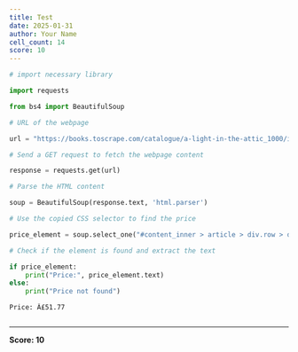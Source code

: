 ```yaml
---
title: Test
date: 2025-01-31
author: Your Name
cell_count: 14
score: 10
---
```


```python
# import necessary library
```


```python
import requests
```


```python
from bs4 import BeautifulSoup
```


```python
# URL of the webpage
```


```python
url = "https://books.toscrape.com/catalogue/a-light-in-the-attic_1000/index.html"
```


```python
# Send a GET request to fetch the webpage content
```


```python
response = requests.get(url)
```


```python
# Parse the HTML content
```


```python
soup = BeautifulSoup(response.text, 'html.parser')
```


```python
# Use the copied CSS selector to find the price
```


```python
price_element = soup.select_one("#content_inner > article > div.row > div.col-sm-6.product_main > p.price_color")
```


```python
# Check if the element is found and extract the text
```


```python
if price_element:
    print("Price:", price_element.text)
else:
    print("Price not found")
```

    Price: Â£51.77



```python

```


---
**Score: 10**
